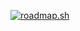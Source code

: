 [![roadmap.sh](https://roadmap.sh/card/wide/66d0c79d553501e3c3015d2e?variant=light&roadmaps=)](https://roadmap.sh)
